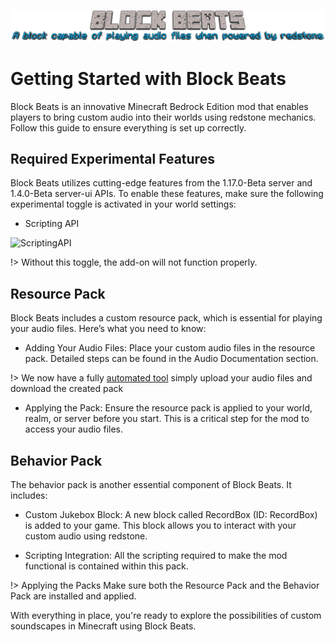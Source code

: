 ![Lets Go](Media\blockbeats.png)
# Getting Started with Block Beats

Block Beats is an innovative Minecraft Bedrock Edition mod that enables players to bring custom audio into their worlds using redstone mechanics. Follow this guide to ensure everything is set up correctly.

## Required Experimental Features

Block Beats utilizes cutting-edge features from the 1.17.0-Beta server and 1.4.0-Beta server-ui APIs. To enable these features, make sure the following experimental toggle is activated in your world settings:

- Scripting API


![ScriptingAPI](https://i.imgur.com/bR8AmXn.png)

!> Without this toggle, the add-on will not function properly.

## Resource Pack
Block Beats includes a custom resource pack, which is essential for playing your audio files. Here’s what you need to know:

- Adding Your Audio Files:
Place your custom audio files in the resource pack. Detailed steps can be found in the Audio Documentation section.

!> We now have a fully [automated tool](https://pete9xi.github.io/Block-Beats/#/rpEditor/editor.md) simply upload your audio files and download the created pack 

- Applying the Pack:
Ensure the resource pack is applied to your world, realm, or server before you start. This is a critical step for the mod to access your audio files.

## Behavior Pack
The behavior pack is another essential component of Block Beats. It includes:

- Custom Jukebox Block:
A new block called RecordBox (ID: RecordBox) is added to your game. This block allows you to interact with your custom audio using redstone.

- Scripting Integration:
All the scripting required to make the mod functional is contained within this pack.

!> Applying the Packs
Make sure both the Resource Pack and the Behavior Pack are installed and applied.

With everything in place, you're ready to explore the possibilities of custom soundscapes in Minecraft using Block Beats.
